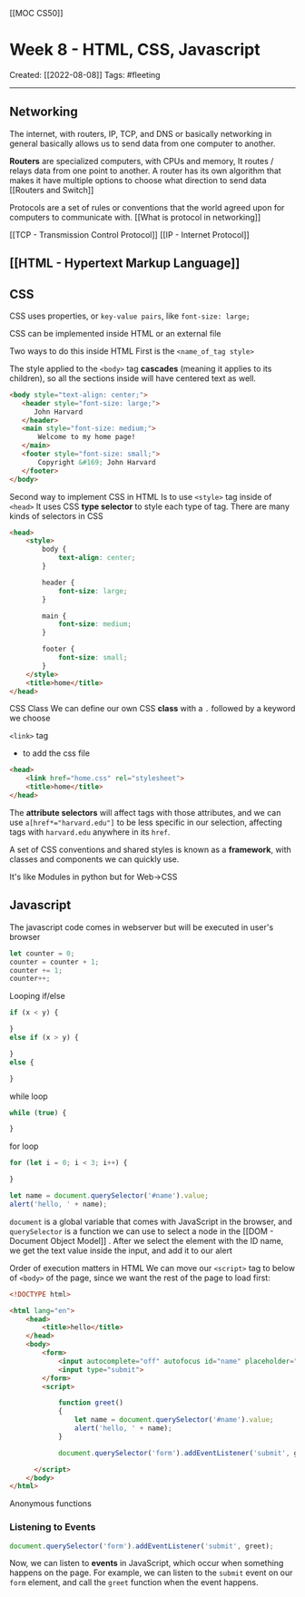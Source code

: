 [[MOC CS50]]

# Week 8 - HTML, CSS, Javascript
Created:  [[2022-08-08]]
Tags: #fleeting 

---
## Networking

The internet, with routers, IP, TCP, and DNS or basically networking in general basically allows us to send data from one computer to another. 


**Routers** are specialized computers, with CPUs and memory, 
It routes / relays data from one point to another. 
A router has its own algorithm that makes it have multiple options to choose what direction to send data
[[Routers and Switch]]


Protocols are a set of rules or conventions that the world agreed upon for computers to communicate with.
[[What is protocol in networking]]

[[TCP - Transmission Control Protocol]]
[[IP - Internet Protocol]]


## [[HTML - Hypertext Markup Language]]




## CSS
CSS uses properties, or `key-value pairs`, like 
`font-size: large;`

CSS can be implemented inside HTML
or an external file

Two ways to do this inside HTML
First is the `<name_of_tag style>`

The style applied to the `<body>` tag **cascades** (meaning it applies to its children), 
so all the sections inside will have centered text as well.
```HTML
<body style="text-align: center;">
   <header style="font-size: large;">
      John Harvard
   </header>
   <main style="font-size: medium;">
       Welcome to my home page!
   </main>
   <footer style="font-size: small;">
       Copyright &#169; John Harvard
   </footer>
</body>
```

Second way to implement CSS in HTML
Is to use `<style>` tag inside of  `<head>`
It uses CSS **type selector** to style each type of tag. There are many kinds of selectors in CSS
```HTML
<head>
    <style>
        body {
            text-align: center;
        }

        header {
            font-size: large;
        }

        main {
            font-size: medium;
        }

        footer {
            font-size: small;
        }
    </style>
    <title>home</title>
</head>
```

CSS Class
We can define our own CSS **class** with a `.` followed by a keyword we choose

`<link>` tag 
- to add the css file
```HTML
<head>
    <link href="home.css" rel="stylesheet">
    <title>home</title>
</head>
```


The **attribute selectors** will affect tags with those attributes, 
and we can use `a[href*="harvard.edu"]` to be less specific in our selection, 
affecting tags with `harvard.edu` anywhere in its `href`.


A set of CSS conventions and shared styles is known as a **framework**, 
with classes and components we can quickly use.

It's like Modules in python but for Web->CSS


## Javascript

The javascript code comes in webserver but will be executed in user's browser

```Javascript
let counter = 0;
counter = counter + 1;
counter += 1;
counter++;
```

Looping
if/else
```Javascript
if (x < y) {

}
else if (x > y) {

}
else {

}
```

while loop
```Javascript
while (true) {

}
```

for loop
```Javascript
for (let i = 0; i < 3; i++) {

}
```


```JAVASCRIPT
let name = document.querySelector('#name').value;
alert('hello, ' + name);
```
`document` is a global variable that comes with JavaScript in the browser, and
`querySelector` is a function we can use to select a node in the [[DOM - Document Object Model]] . After we select the element with the ID name, 
    we get the text value inside the input, and add it to our alert

Order of execution matters in HTML
We can move our `<script>` tag to below of `<body>` of the page, 
since we want the rest of the page to load first:
```HTML
<!DOCTYPE html>

<html lang="en">
    <head>
        <title>hello</title>
    </head>
    <body>
        <form>
            <input autocomplete="off" autofocus id="name" placeholder="Name" type="text">
            <input type="submit">
        </form>
        <script>

            function greet()
            {
                let name = document.querySelector('#name').value;
                alert('hello, ' + name);
            }

            document.querySelector('form').addEventListener('submit', greet);

      </script>
    </body>
</html>
```


Anonymous functions

### Listening to Events
```Javascript
document.querySelector('form').addEventListener('submit', greet);
```
Now, we can listen to **events** in JavaScript, which occur when something happens on the page. For example, we can listen to the `submit` event on our `form` element, 
and call the `greet` function when the event happens.


